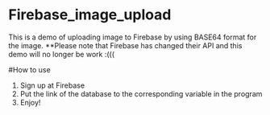 # Firebase_image_upload
This is a demo of uploading image to Firebase by using BASE64 format for the image.
**Please note that Firebase has changed their API and this demo will no longer be work :(((

#How to use
1. Sign up at Firebase
2. Put the link of the database to the corresponding variable in the program
3. Enjoy!
